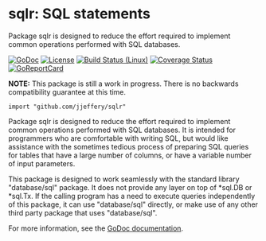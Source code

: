 # sqlr: SQL statements

Package sqlr is designed to reduce the effort required to implement
common operations performed with SQL databases.

[![GoDoc](https://godoc.org/github.com/jjeffery/sqlr?status.svg)](https://godoc.org/github.com/jjeffery/sqlr)
[![License](http://img.shields.io/badge/license-MIT-green.svg?style=flat)](https://raw.githubusercontent.com/jjeffery/sqlr/master/LICENSE.md)
[![Build Status (Linux)](https://travis-ci.org/jjeffery/sqlr.svg?branch=master)](https://travis-ci.org/jjeffery/sqlr)
[![Coverage Status](https://coveralls.io/repos/github/jjeffery/sqlr/badge.svg?branch=master)](https://coveralls.io/github/jjeffery/sqlr?branch=master)
[![GoReportCard](https://goreportcard.com/badge/github.com/jjeffery/sqlr)](https://goreportcard.com/report/github.com/jjeffery/sqlr)

**NOTE:** This package is still a work in progress. There is no backwards compatibility guarantee
at this time.

`import "github.com/jjeffery/sqlr"`

Package sqlr is designed to reduce the effort required to implement
common operations performed with SQL databases. It is intended for programmers
who are comfortable with writing SQL, but would like assistance with the
sometimes tedious process of preparing SQL queries for tables that have a
large number of columns, or have a variable number of input parameters.

This package is designed to work seamlessly with the standard library
"database/sql" package. It does not provide any layer on top of *sql.DB
or *sql.Tx. If the calling program has a need to execute queries independently
of this package, it can use "database/sql" directly, or make use of any other
third party package that uses "database/sql".

For more information, see the [GoDoc documentation](https://godoc.org/github.com/jjeffery/sqlr).